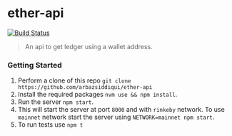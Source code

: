 # ether-api
[![Build Status](https://travis-ci.org/arbazsiddiqui/log-parser.svg?branch=master)](https://travis-ci.org/arbazsiddiqui/ether-api)

>An api to get ledger using a wallet address.

### Getting Started

1. Perform a clone of this repo `git clone https://github.com/arbazsiddiqui/ether-api`
2. Install the required packages `nvm use && npm install`.
3. Run the server `npm start`.
4. This will start the server at port `8000` and with `rinkeby` network. To use `mainnet` network start the server using `NETWORK=mainnet npm start`.
6. To run tests use `npm t`
